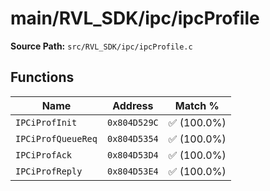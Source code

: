 # main/RVL_SDK/ipc/ipcProfile

**Source Path:** `src/RVL_SDK/ipc/ipcProfile.c`

## Functions

| Name | Address | Match % |
|------|---------|---------|
| `IPCiProfInit` | `0x804D529C` | :white_check_mark: (100.0%) |
| `IPCiProfQueueReq` | `0x804D5354` | :white_check_mark: (100.0%) |
| `IPCiProfAck` | `0x804D53D4` | :white_check_mark: (100.0%) |
| `IPCiProfReply` | `0x804D53E4` | :white_check_mark: (100.0%) |